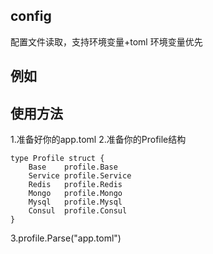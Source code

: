 config
-----
配置文件读取，支持环境变量+toml
环境变量优先


例如
----


使用方法
----
1.准备好你的app.toml
2.准备你的Profile结构 

```
type Profile struct {
	Base    profile.Base
	Service profile.Service
	Redis   profile.Redis
	Mongo   profile.Mongo
	Mysql   profile.Mysql
	Consul  profile.Consul
}
```

3.profile.Parse("app.toml")

